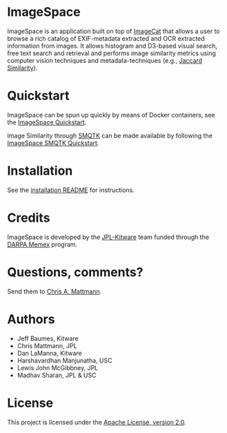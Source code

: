 ImageSpace
==========
ImageSpace is an application built on top of [ImageCat](http://github.com/chrismattmann/imagecat/)
that allows a user to browse a rich catalog of EXIF-metadata extracted and OCR extracted information
from images. It allows histogram and D3-based visual search, free text search and retrieval and 
performs image similarity metrics using computer vision techniques and metadata-techniques (e.g., 
[Jaccard Similarity](http://github.com/chrismattmann/tika-img-similarity)).

Quickstart
==========
ImageSpace can be spun up quickly by means of Docker containers, see the [ImageSpace Quickstart](https://github.com/memex-explorer/image_space/blob/master/scripts/deploy/README.md).

Image Similarity through [SMQTK](https://github.com/Kitware/SMQTK) can be made available by following the [ImageSpace SMQTK Quickstart](https://github.com/memex-explorer/image_space/blob/master/imagespace_smqtk/Docker.md).

Installation
============
See the [installation README](https://github.com/memex-explorer/image_space/tree/master/imagespace) for
instructions.

Credits
=======
ImageSpace is developed by the [JPL-Kitware](http://memex.jpl.nasa.gov/) team funded
through the [DARPA Memex](http://www.darpa.mil/newsevents/releases/2014/02/09.aspx) program.

Questions, comments?
===================
Send them to [Chris A. Mattmann](mailto:chris.a.mattmann@jpl.nasa.gov).

Authors
=======
* Jeff Baumes, Kitware  
* Chris Mattmann, JPL
* Dan LaManna, Kitware
* Harshavardhan Manjunatha, USC
* Lewis John McGibbney, JPL
* Madhav Sharan, JPL & USC

License
===
This project is licensed under the [Apache License, version 2.0](http://www.apache.org/licenses/LICENSE-2.0).

